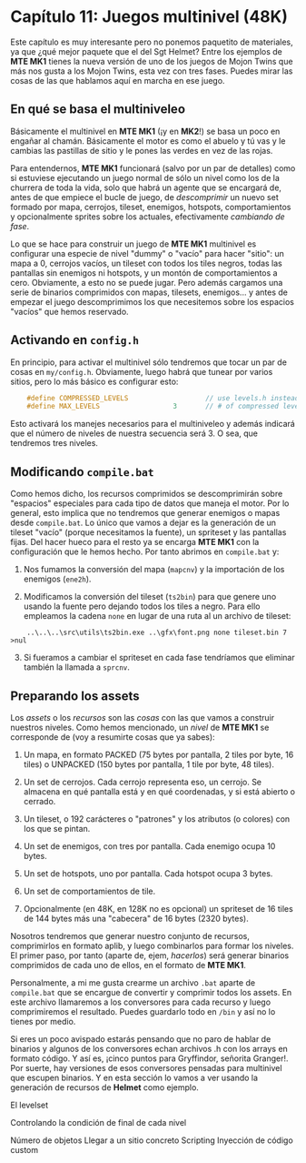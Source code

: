 # Capítulo 11: Juegos multinivel (48K)

Este capítulo es muy interesante pero no ponemos paquetito de materiales, ya que ¿qué mejor paquete que el del Sgt Helmet? Entre los ejemplos de **MTE MK1** tienes la nueva versión de uno de los juegos de Mojon Twins que más nos gusta a los Mojon Twins, esta vez con tres fases. Puedes mirar las cosas de las que hablamos aquí en marcha en ese juego.

## En qué se basa el multiniveleo

Básicamente el multinivel en **MTE MK1** (¡y en **MK2**!) se basa un poco en engañar al chamán. Básicamente el motor es como el abuelo y tú vas y le cambias las pastillas de sitio y le pones las verdes en vez de las rojas. 

Para entendernos, **MTE MK1** funcionará (salvo por un par de detalles) como si estuviese ejecutando un juego normal de sólo un nivel como los de la churrera de toda la vida, solo que habrá un agente que se encargará de, antes de que empiece el bucle de juego, de *descomprimir* un nuevo set formado por mapa, cerrojos, tileset, enemigos, hotspots, comportamientos y opcionalmente sprites sobre los actuales, efectivamente *cambiando de fase*.

Lo que se hace para construir un juego de **MTE MK1** multinivel es configurar una especie de nivel "dummy" o "vacío" para hacer "sitio": un mapa a 0, cerrojos vacíos, un tileset con todos los tiles negros, todas las pantallas sin enemigos ni hotspots, y un montón de comportamientos a cero. Obviamente, a esto no se puede jugar. Pero además cargamos una serie de binarios comprimidos con mapas, tilesets, enemigos... y antes de empezar el juego descomprimimos los que necesitemos sobre los espacios "vacíos" que hemos reservado.

## Activando en `config.h`

En principio, para activar el multinivel sólo tendremos que tocar un par de cosas en `my/config.h`. Obviamente, luego habrá que tunear por varios sitios, pero lo más básico es configurar esto:

```c
	#define COMPRESSED_LEVELS 					// use levels.h instead of mapa.h and enems.h (!)
	#define MAX_LEVELS					3		// # of compressed levels
```

Esto activará los manejes necesarios para el multiniveleo y además indicará que el número de niveles de nuestra secuencia será 3. O sea, que tendremos tres niveles.

## Modificando `compile.bat`

Como hemos dicho, los recursos comprimidos se descomprimirán sobre "espacios" especiales para cada tipo de datos que maneja el motor. Por lo general, esto implica que no tendremos que generar enemigos o mapas desde `compile.bat`. Lo único que vamos a dejar es la generación de un tileset "vacío" (porque necesitamos la fuente), un spriteset y las pantallas fijas. Del hacer hueco para el resto ya se encarga **MTE MK1** con la configuración que le hemos hecho. Por tanto abrimos en `compile.bat` y:

1. Nos fumamos la conversión del mapa (`mapcnv`) y la importación de los enemigos (`ene2h`).

2. Modificamos la conversión del tileset (`ts2bin`) para que genere uno usando la fuente pero dejando todos los tiles a negro. Para ello empleamos la cadena `none` en lugar de una ruta al un archivo de tileset:

```
	..\..\..\src\utils\ts2bin.exe ..\gfx\font.png none tileset.bin 7 >nul
```

3. Si fueramos a cambiar el spriteset en cada fase tendríamos que eliminar también la llamada a `sprcnv`.

## Preparando los assets

Los *assets* o los *recursos* son las *cosas* con las que vamos a construir nuestros niveles. Como hemos mencionado, un *nivel* de **MTE MK1** se corresponde de (voy a resumirte cosas que ya sabes):

1. Un mapa, en formato PACKED (75 bytes por pantalla, 2 tiles por byte, 16 tiles) o UNPACKED (150 bytes por pantalla, 1 tile por byte, 48 tiles).

2. Un set de cerrojos. Cada cerrojo representa eso, un cerrojo. Se almacena en qué pantalla está y en qué coordenadas, y si está abierto o cerrado.

3. Un tileset, o 192 carácteres o "patrones" y los atributos (o colores) con los que se pintan. 

4. Un set de enemigos, con tres por pantalla. Cada enemigo ocupa 10 bytes.

5. Un set de hotspots, uno por pantalla. Cada hotspot ocupa 3 bytes.

6. Un set de comportamientos de tile.

7. Opcionalmente (en 48K, en 128K no es opcional) un spriteset de 16 tiles de 144 bytes más una "cabecera" de 16 bytes (2320 bytes).

Nosotros tendremos que generar nuestro conjunto de recursos, comprimirlos en formato aplib, y luego combinarlos para formar los niveles. El primer paso, por tanto (aparte de, ejem, *hacerlos*) será generar binarios comprimidos de cada uno de ellos, en el formato de **MTE MK1**. 

Personalmente, a mi me gusta crearme un archivo `.bat` aparte de `compile.bat` que se encargue de convertir y comprimir todos los assets. En este archivo llamaremos a los conversores para cada recurso y luego comprimiremos el resultado. Puedes guardarlo todo en `/bin` y así no lo tienes por medio.

Si eres un poco avispado estarás pensando que no paro de hablar de binarios y algunos de los conversores echan archivos .h con los arrays en formato código. Y así es, ¡cinco puntos para Gryffindor, señorita Granger!. Por suerte, hay versiones de esos conversores pensadas para multinivel que escupen binarios. Y en esta sección lo vamos a ver usando la generación de recursos de **Helmet** como ejemplo.



El levelset

Controlando la condición de final de cada nivel

Número de objetos
Llegar a un sitio concreto
Scripting
Inyección de código custom
